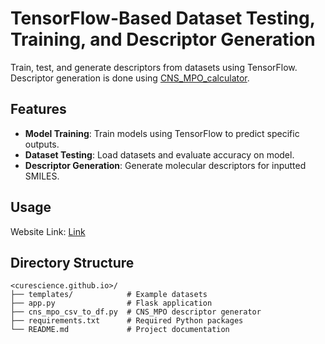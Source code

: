 # TensorFlow-Based Dataset Testing, Training, and Descriptor Generation

Train, test, and generate descriptors from datasets using TensorFlow. Descriptor generation is done using [CNS_MPO_calculator](https://github.com/Adam-maz/CNS_MPO_calculator).

## Features
- **Model Training**: Train models using TensorFlow to predict specific outputs.
- **Dataset Testing**: Load datasets and evaluate accuracy on model.
- **Descriptor Generation**: Generate molecular descriptors for inputted SMILES.

## Usage

Website Link: [Link](https://curescience-tensorflow.onrender.com/tensorflow)

## Directory Structure
```
<curescience.github.io>/
├── templates/            # Example datasets
├── app.py                # Flask application
├── cns_mpo_csv_to_df.py  # CNS_MPO descriptor generator
├── requirements.txt      # Required Python packages
└── README.md             # Project documentation
```
